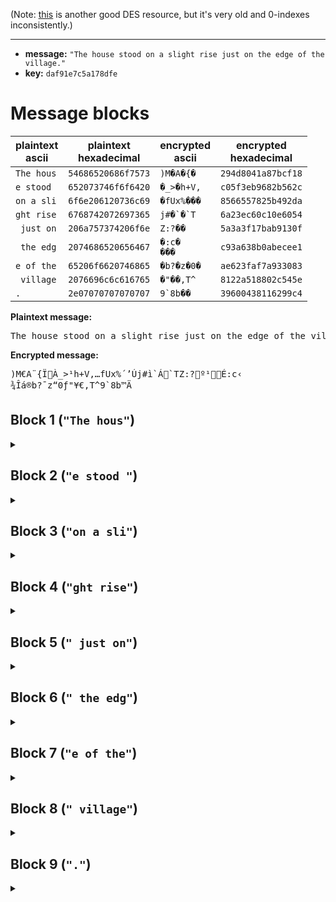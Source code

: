 (Note: [this](http://page.math.tu-berlin.de/~kant/teaching/hess/krypto-ws2006/des.htm) is another good DES resource, but it's very old and 0-indexes inconsistently.)

***

* **message:** `"The house stood on a slight rise just on the edge of the village."`
* **key:** `daf91e7c5a178dfe`

# Message blocks
| plaintext<br>ascii | plaintext<br>hexadecimal | encrypted<br>ascii | encrypted<br>hexadecimal |
| ------------------ | ------------------------ | ------------------ | ------------------------ |
| `The hous` | `54686520686f7573` | ```)M�A�{�```  | `294d8041a87bcf18` |
| `e stood ` | `652073746f6f6420` | ```�_>�h+V,``` | `c05f3eb9682b562c` |
| `on a sli` | `6f6e206120736c69` | ```�fUx%���``` | `8566557825b492da` |
| `ght rise` | `6768742072697365` | ```j#�`�`T```  | `6a23ec60c10e6054` |
| ` just on` | `206a757374206f6e` | ```Z:?��```    | `5a3a3f17bab9130f` |
| ` the edg` | `2074686520656467` | ```�:c�```<br>```���``` | `c93a638b0abecee1` |
| `e of the` | `65206f6620746865` | ```�b?�z�0�``` | `ae623faf7a933083` |
| ` village` | `2076696c6c616765` | ```�"��,T^```  | `8122a518802c545e` |
| `.`        | `2e07070707070707` | ```9`8b��```   | `39600438116299c4` |

**Plaintext message:**
<pre>The house stood on a slight rise just on the edge of the village.</pre>

**Encrypted message:**
<pre>)M€A¨{ÏÀ_>¹h+V,…fUx%´’Új#ì`Á`TZ:?º¹É:c‹
¾Îá®b?¯z“0ƒ"¥€,T^9`8b™Ä</pre>

## Block 1 (`"The hous"`)
<details><summary></summary>

* Block: `54686520686f7573`
* PC-1: `f7c165e400fe32a0`

| round | left | right | subkey | feistel | feistel XOR left |
| ----- | ---- | ----- | ------ | ------- | ---------------- |
|  0 | `f7c165e4` | `00fe32a0` | `b9c2fcfffd4c` | `c9fb7f8a` | `3e3a1a6e`
|  1 | `00fe32a0` | `3e3a1a6e` | `a5fc9a5f9eef` | `b88933e7` | `b8770147`
|  2 | `3e3a1a6e` | `b8770147` | `762fc2defdf9` | `d971feb8` | `e74be4d6`
|  3 | `b8770147` | `e74be4d6` | `7afc112bff7d` | `b86fc111` | `0018c056`
|  4 | `e74be4d6` | `0018c056` | `4da55efbfdb2` | `3703aaed` | `d0484e3b`
|  5 | `0018c056` | `d0484e3b` | `66c49fed4f3f` | `f5c2e524` | `f5da2572`
|  6 | `d0484e3b` | `f5da2572` | `7f8922df7ade` | `b7041ca1` | `674c529a`
|  7 | `f5da2572` | `674c529a` | `aaa8bbf5d3fd` | `e9d37450` | `1c095122`
|  8 | `674c529a` | `1c095122` | `89f2c7ffee9c` | `27c4eaae` | `4088b834`
|  9 | `1c095122` | `4088b834` | `315fce7977df` | `d084844a` | `cc8dd568`
| 10 | `4088b834` | `cc8dd568` | `7071e1bff0af` | `7f5da68e` | `3fd51eba`
| 11 | `cc8dd568` | `3fd51eba` | `91cd75e67fe7` | `80b8a96d` | `4c357c05`
| 12 | `3fd51eba` | `4c357c05` | `c56397beabff` | `1a51ac9e` | `2584b224`
| 13 | `4c357c05` | `2584b224` | `3797a5f7dfd3` | `89ce96a0` | `c5fbeaa5`
| 14 | `2584b224` | `c5fbeaa5` | `db10e35fa77b` | `71b54144` | `5431f360`
| 15 | `c5fbeaa5` | `5431f360` | `49aa7bf4d7ff` | `af5ba8ce` | `6aa0426b`
* Catted halves: `6aa0426b5431f360`
* PC-2: `294d8041a87bcf18`

### Feistel
| round | half block | subkey | expanded | e XOR subkey | s-box | p-box |
| ----- | ---------- | ------ | -------- | ------------ | ----- | ----- |
|  0 | `00fe32a0` | `b9c2fcfffd4c` | `0017fc1a5500` | `b9d500e5a84c` | `bbc7a76b` | `c9fb7f8a`
|  1 | `3e3a1a6e` | `a5fc9a5f9eef` | `1fc1f40f435c` | `ba3d6e50ddb3` | `b8ed398c` | `b88933e7`
|  2 | `b8770147` | `762fc2defdf9` | `df03ae802a0f` | `a92c6c5ed7f6` | `6747af6d` | `d971feb8`
|  3 | `e74be4d6` | `7afc112bff7d` | `70ea57f096ad` | `0a1646db69d0` | `4dc35a8a` | `b86fc111`
|  4 | `0018c056` | `4da55efbfdb2` | `0000f16002ac` | `4da5af9bff1e` | `6078bd97` | `3703aaed`
|  5 | `d0484e3b` | `66c49fed4f3f` | `ea025025c1f7` | `8cc6cfc88ec8` | `c3b39926` | `f5c2e524`
|  6 | `f5da2572` | `7f8922df7ade` | `7abef410aba5` | `0537d6cfd17b` | `0015f8b5` | `b7041ca1`
|  7 | `674c529a` | `aaa8bbf5d3fd` | `30ea582a54f4` | `9a42e3df8709` | `874f916a` | `e9d37450`
|  8 | `1c095122` | `89f2c7ffee9c` | `0f8052aa2904` | `86729555c798` | `f132f515` | `27c4eaae`
|  9 | `4088b834` | `315fce7977df` | `2014515f01a8` | `114b9f267677` | `d2094c20` | `d084844a`
| 10 | `cc8dd568` | `7071e1bff0af` | `65945beaab51` | `15e5ba555bfe` | `7a72fd78` | `7f5da68e`
| 11 | `3fd51eba` | `91cd75e67fe7` | `1ffeaa8fd5f4` | `8e33df69aa13` | `c8a907c5` | `80b8a96d`
| 12 | `4c357c05` | `c56397beabff` | `a581aabf800a` | `60e23d012bf5` | `54622d79` | `1a51ac9e`
| 13 | `2584b224` | `3797a5f7dfd3` | `10bc095a4108` | `272bacad9edb` | `e807e02e` | `89ce96a0`
| 14 | `c5fbeaa5` | `db10e35fa77b` | `e0bff7f5550b` | `3baf14aaf270` | `83e8da40` | `71b54144`
| 15 | `5431f360` | `49aa7bf4d7ff` | `2a81a3fa6b00` | `632bd80ebcff` | `587bb55b` | `af5ba8ce`
</details>

## Block 2 (`"e stood "`)
<details><summary></summary>

* Block: `652073746f6f6420`
* PC-1: `7d0c793500ff3034`

| round | left | right | subkey | feistel | feistel XOR left |
| ----- | ---- | ----- | ------ | ------- | ---------------- |
|  0 | `7d0c7935` | `00ff3034` | `b9c2fcfffd4c` | `f29953e2` | `8f952ad7`
|  1 | `00ff3034` | `8f952ad7` | `a5fc9a5f9eef` | `f958dd7e` | `f9a7ed4a`
|  2 | `8f952ad7` | `f9a7ed4a` | `762fc2defdf9` | `0b0ba0b0` | `849e8a67`
|  3 | `f9a7ed4a` | `849e8a67` | `7afc112bff7d` | `e3ca732f` | `1a6d9e65`
|  4 | `849e8a67` | `1a6d9e65` | `4da55efbfdb2` | `bff6eb6e` | `3b686109`
|  5 | `1a6d9e65` | `3b686109` | `66c49fed4f3f` | `a9410109` | `b32c9f6c`
|  6 | `3b686109` | `b32c9f6c` | `7f8922df7ade` | `ecf9b709` | `d791d600`
|  7 | `b32c9f6c` | `d791d600` | `aaa8bbf5d3fd` | `95e4ae73` | `26c8311f`
|  8 | `d791d600` | `26c8311f` | `89f2c7ffee9c` | `4d037dda` | `9a92abda`
|  9 | `26c8311f` | `9a92abda` | `315fce7977df` | `ba8405a9` | `9c4c34b6`
| 10 | `9a92abda` | `9c4c34b6` | `7071e1bff0af` | `260b504b` | `bc99fb91`
| 11 | `9c4c34b6` | `bc99fb91` | `91cd75e67fe7` | `ee488300` | `7204b7b6`
| 12 | `bc99fb91` | `7204b7b6` | `c56397beabff` | `85c99cea` | `3950677b`
| 13 | `7204b7b6` | `3950677b` | `3797a5f7dfd3` | `da6686ec` | `a862315a`
| 14 | `3950677b` | `a862315a` | `db10e35fa77b` | `30ecd91d` | `09bcbe66`
| 15 | `a862315a` | `09bcbe66` | `49aa7bf4d7ff` | `fb2cf770` | `534ec62a`
* Catted halves: `534ec62a09bcbe66`
* PC-2: `c05f3eb9682b562c`

### Feistel
| round | half block | subkey | expanded | e XOR subkey | s-box | p-box |
| ----- | ---------- | ------ | -------- | ------------ | ----- | ----- |
|  0 | `00ff3034` | `b9c2fcfffd4c` | `0017fe9a01a8` | `b9d50265fce4` | `bbcd3854` | `f29953e2`
|  1 | `8f952ad7` | `a5fc9a5f9eef` | `c5fcaa9556af` | `600030cac840` | `5faf9c6d` | `f958dd7e`
|  2 | `f9a7ed4a` | `762fc2defdf9` | `7f3d0ff5aa55` | `0912cd2b57ac` | `4c40a11e` | `0b0ba0b0`
|  3 | `849e8a67` | `7afc112bff7d` | `c094fd45430f` | `ba68ec6ebc72` | `bba79596` | `e3ca732f`
|  4 | `1a6d9e65` | `4da55efbfdb2` | `8f435bcfc30a` | `c2e605343eb8` | `f1bbdf5f` | `bff6eb6e`
|  5 | `3b686109` | `66c49fed4f3f` | `9f6b50302852` | `f9afcfdd676d` | `00c39488` | `a9410109`
|  6 | `b32c9f6c` | `7f8922df7ade` | `5a69594feb59` | `25e07b909187` | `ead717e8` | `ecf9b709`
|  7 | `d791d600` | `aaa8bbf5d3fd` | `6afca3eac001` | `c054181f13fc` | `f41bcba5` | `95e4ae73`
|  8 | `26c8311f` | `89f2c7ffee9c` | `90d6501a28fe` | `192497e5c662` | `17dca52b` | `4d037dda`
|  9 | `9a92abda` | `315fce7977df` | `4f54a5557ef5` | `7e0b6b2c092a` | `80817cbc` | `ba8405a9`
| 10 | `9c4c34b6` | `7071e1bff0af` | `4f82581a95ad` | `3ff3b9a56502` | `195c1492` | `260b504b`
| 11 | `bc99fb91` | `91cd75e67fe7` | `df94f3ff7ca3` | `4e5986190344` | `6a931018` | `ee488300`
| 12 | `7204b7b6` | `c56397beabff` | `3a40095afdac` | `ff239ee45653` | `d85fa425` | `85c99cea`
| 13 | `3950677b` | `3797a5f7dfd3` | `9f2aa030ebf6` | `a8bd05c73425` | `622b6e3e` | `da6686ec`
| 14 | `a862315a` | `db10e35fa77b` | `5503041a2af5` | `8e13e7458d8e` | `cda65e81` | `30ecd91d`
| 15 | `09bcbe66` | `49aa7bf4d7ff` | `053df95fc30c` | `4c9782ab14f3` | `6f8ddb3c` | `fb2cf770`
</details>

## Block 3 (`"on a sli"`)
<details><summary></summary>

* Block: `6f6e206120736c69`
* PC-1: `eb2043a900ffc323`

| round | left | right | subkey | feistel | feistel XOR left |
| ----- | ---- | ----- | ------ | ------- | ---------------- |
|  0 | `eb2043a9` | `00ffc323` | `b9c2fcfffd4c` | `49bf4d69` | `a29f0ec0`
|  1 | `00ffc323` | `a29f0ec0` | `a5fc9a5f9eef` | `b626a649` | `b6d9656a`
|  2 | `a29f0ec0` | `b6d9656a` | `762fc2defdf9` | `e96b1671` | `4bf418b1`
|  3 | `b6d9656a` | `4bf418b1` | `7afc112bff7d` | `149fd240` | `a246b72a`
|  4 | `4bf418b1` | `a246b72a` | `4da55efbfdb2` | `c76b9dac` | `8c9f851d`
|  5 | `a246b72a` | `8c9f851d` | `66c49fed4f3f` | `7cf5e5d2` | `deb352f8`
|  6 | `8c9f851d` | `deb352f8` | `7f8922df7ade` | `1dd0bc7a` | `914f3967`
|  7 | `deb352f8` | `914f3967` | `aaa8bbf5d3fd` | `52238433` | `8c90d6cb`
|  8 | `914f3967` | `8c90d6cb` | `89f2c7ffee9c` | `430faf11` | `d2409676`
|  9 | `8c90d6cb` | `d2409676` | `315fce7977df` | `e5dac4a5` | `694a126e`
| 10 | `d2409676` | `694a126e` | `7071e1bff0af` | `98a076a1` | `4ae0e0d7`
| 11 | `694a126e` | `4ae0e0d7` | `91cd75e67fe7` | `cbdfe01f` | `a295f271`
| 12 | `4ae0e0d7` | `a295f271` | `c56397beabff` | `38148666` | `72f466b1`
| 13 | `a295f271` | `72f466b1` | `3797a5f7dfd3` | `0aa6e9bc` | `a8331bcd`
| 14 | `72f466b1` | `a8331bcd` | `db10e35fa77b` | `93ceee73` | `e13a88c2`
| 15 | `a8331bcd` | `e13a88c2` | `49aa7bf4d7ff` | `26df2cd8` | `8eec3715`
* Catted halves: `8eec3715e13a88c2`
* PC-2: `8566557825b492da`

### Feistel
| round | half block | subkey | expanded | e XOR subkey | s-box | p-box |
| ----- | ---------- | ------ | -------- | ------------ | ----- | ----- |
|  0 | `00ffc323` | `b9c2fcfffd4c` | `8017ffe06906` | `39d5031f944a` | `8bc8c6ef` | `49bf4d69`
|  1 | `a29f0ec0` | `a5fc9a5f9eef` | `5054fe85d601` | `f5a864da48ee` | `60195fb2` | `b626a649`
|  2 | `b6d9656a` | `762fc2defdf9` | `5ad6f2b0ab55` | `2cf9306e56ac` | `2e4f92ae` | `e96b1671`
|  3 | `4bf418b1` | `7afc112bff7d` | `a57fa80f15a2` | `df83b924eadf` | `e95c4842` | `149fd240`
|  4 | `a246b72a` | `4da55efbfdb2` | `50420d5ae955` | `1de753a114e7` | `4af7a637` | `c76b9dac`
|  5 | `8c9f851d` | `66c49fed4f3f` | `c594ffc0a8fb` | `a350602de7c4` | `d7da7b68` | `7cf5e5d2`
|  6 | `deb352f8` | `7f8922df7ade` | `6fd5a6aa57f1` | `105c84752d2f` | `d41e8d6d` | `1dd0bc7a`
|  7 | `914f3967` | `aaa8bbf5d3fd` | `ca2a5e9f2b0f` | `6082e56af8f2` | `56400ab6` | `52238433`
|  8 | `8c90d6cb` | `89f2c7ffee9c` | `c594a16ad657` | `4c66669538cb` | `6ec0c1b3` | `430faf11`
|  9 | `d2409676` | `315fce7977df` | `6a42014ac3ad` | `5b1dcf33b472` | `cb33b0e6` | `e5dac4a5`
| 10 | `694a126e` | `7071e1bff0af` | `352a540a435c` | `455bb5b5b3f3` | `a1052bac` | `98a076a1`
| 11 | `4ae0e0d7` | `91cd75e67fe7` | `a557017016ae` | `349a74966949` | `df63c5da` | `cbdfe01f`
| 12 | `a295f271` | `c56397beabff` | `d054abfa43a3` | `15373c44e85c` | `7028586c` | `38148666`
| 13 | `72f466b1` | `3797a5f7dfd3` | `ba57a830d5a2` | `8dc00dc70a71` | `c5a0671f` | `0aa6e9bc`
| 14 | `a8331bcd` | `db10e35fa77b` | `d501a68f7e5b` | `0e1145d0d920` | `fd0bc9b7` | `93ceee73`
| 15 | `e13a88c2` | `49aa7bf4d7ff` | `7029f5451605` | `39838eb1c1fa` | `8c5a7573` | `26df2cd8`
</details>

## Block 4 (`"ght rise"`)
<details><summary></summary>

* Block: `6768742072697365`
* PC-1: `f75485e100ff2251`

| round | left | right | subkey | feistel | feistel XOR left |
| ----- | ---- | ----- | ------ | ------- | ---------------- |
|  0 | `f75485e1` | `00ff2251` | `b9c2fcfffd4c` | `e19b5141` | `16cfd4a0`
|  1 | `00ff2251` | `16cfd4a0` | `a5fc9a5f9eef` | `8ed80de2` | `8e272fb3`
|  2 | `16cfd4a0` | `8e272fb3` | `762fc2defdf9` | `e63f6a79` | `f0f0bed9`
|  3 | `8e272fb3` | `f0f0bed9` | `7afc112bff7d` | `8350b851` | `0d7797e2`
|  4 | `f0f0bed9` | `0d7797e2` | `4da55efbfdb2` | `ed894af0` | `1d79f429`
|  5 | `0d7797e2` | `1d79f429` | `66c49fed4f3f` | `98f87695` | `958fe177`
|  6 | `1d79f429` | `958fe177` | `7f8922df7ade` | `2e472ca3` | `333ed88a`
|  7 | `958fe177` | `333ed88a` | `aaa8bbf5d3fd` | `f34042a8` | `66cfa3df`
|  8 | `333ed88a` | `66cfa3df` | `89f2c7ffee9c` | `eef749d9` | `ddc99153`
|  9 | `66cfa3df` | `ddc99153` | `315fce7977df` | `28c7fbe4` | `4e08583b`
| 10 | `ddc99153` | `4e08583b` | `7071e1bff0af` | `a209674f` | `7fc0f61c`
| 11 | `4e08583b` | `7fc0f61c` | `91cd75e67fe7` | `b2cf008f` | `fcc758b4`
| 12 | `7fc0f61c` | `fcc758b4` | `c56397beabff` | `dcb72627` | `a377d03b`
| 13 | `fcc758b4` | `a377d03b` | `3797a5f7dfd3` | `05ec7324` | `f92b2b90`
| 14 | `a377d03b` | `f92b2b90` | `db10e35fa77b` | `b738f518` | `144f2523`
| 15 | `f92b2b90` | `144f2523` | `49aa7bf4d7ff` | `24ab8f82` | `dd80a412`
* Catted halves: `dd80a412144f2523`
* PC-2: `6a23ec60c10e6054`

### Feistel
| round | half block | subkey | expanded | e XOR subkey | s-box | p-box |
| ----- | ---------- | ------ | -------- | ------------ | ----- | ----- |
|  0 | `00ff2251` | `b9c2fcfffd4c` | `8017fe9042a2` | `39d5026fbfee` | `8bcd90c2` | `e19b5141`
|  1 | `16cfd4a0` | `a5fc9a5f9eef` | `0ad65fea9500` | `af2ac5b50bef` | `989b207d` | `8ed80de2`
|  2 | `8e272fb3` | `762fc2defdf9` | `c5c10e95fda7` | `b3eecc4b005e` | `2f5957d7` | `e63f6a79`
|  3 | `f0f0bed9` | `7afc112bff7d` | `fa17a15fd6f3` | `80ebb074298e` | `440f81d1` | `8350b851`
|  4 | `0d7797e2` | `4da55efbfdb2` | `05abafcaff04` | `480ef13102b6` | `af59b00d` | `ed894af0`
|  5 | `1d79f429` | `66c49fed4f3f` | `8fabf3fa8152` | `e96f6c17ce6d` | `ad272be8` | `98f87695`
|  6 | `958fe177` | `7f8922df7ade` | `cabc5ff02baf` | `b5357d2f5171` | `105271bf` | `2e472ca3`
|  7 | `333ed88a` | `aaa8bbf5d3fd` | `1a69fd6f1454` | `b0c1469ac7a9` | `2303bc14` | `f34042a8`
|  8 | `66cfa3df` | `89f2c7ffee9c` | `b0d65fd07efe` | `3924982f9062` | `87db76db` | `eef749d9`
|  9 | `ddc99153` | `315fce7977df` | `efbe53ca2aa7` | `dee19db35d78` | `e1ee710f` | `28c7fbe4`
| 10 | `4e08583b` | `7071e1bff0af` | `a5c0502f01f6` | `d5b1b190f159` | `39e915b0` | `a209674f`
| 11 | `7fc0f61c` | `91cd75e67fe7` | `3ffe017ac0f8` | `ae33749cbf1f` | `98637c92` | `b2cf008f`
| 12 | `fcc758b4` | `c56397beabff` | `7f960eaf15a9` | `baf59911be56` | `b2714bee` | `dcb72627`
| 13 | `a377d03b` | `3797a5f7dfd3` | `d06bafea01f7` | `e7fc0a1dde24` | `a9b6c304` | `05ec7324`
| 14 | `f92b2b90` | `db10e35fa77b` | `7f2956957ca1` | `a439b5cadbda` | `4d959f70` | `b738f518`
| 15 | `144f2523` | `49aa7bf4d7ff` | `8a825e90a906` | `c32825647ef9` | `f8d03223` | `24ab8f82`
</details>

## Block 5 (`" just on"`)
<details><summary></summary>

* Block: `206a757374206f6e`
* PC-1: `de1cd44c00ffc2ca`

| round | left | right | subkey | feistel | feistel XOR left |
| ----- | ---- | ----- | ------ | ------- | ---------------- |
|  0 | `de1cd44c` | `00ffc2ca` | `b9c2fcfffd4c` | `539d6f6a` | `8d81bb26`
|  1 | `00ffc2ca` | `8d81bb26` | `a5fc9a5f9eef` | `881e2e0a` | `88e1ecc0`
|  2 | `8d81bb26` | `88e1ecc0` | `762fc2defdf9` | `dbb21ff6` | `5633a4d0`
|  3 | `88e1ecc0` | `5633a4d0` | `7afc112bff7d` | `196ddbd1` | `918c3711`
|  4 | `5633a4d0` | `918c3711` | `4da55efbfdb2` | `8ae582ab` | `dcd6267b`
|  5 | `918c3711` | `dcd6267b` | `66c49fed4f3f` | `323350ae` | `a3bf67bf`
|  6 | `dcd6267b` | `a3bf67bf` | `7f8922df7ade` | `219a7502` | `fd4c5379`
|  7 | `a3bf67bf` | `fd4c5379` | `aaa8bbf5d3fd` | `a3c9d840` | `0076bfff`
|  8 | `fd4c5379` | `0076bfff` | `89f2c7ffee9c` | `9b62ccd1` | `662e9fa8`
|  9 | `0076bfff` | `662e9fa8` | `315fce7977df` | `e3e49734` | `e39228cb`
| 10 | `662e9fa8` | `e39228cb` | `7071e1bff0af` | `eb7fed75` | `8d5172dd`
| 11 | `e39228cb` | `8d5172dd` | `91cd75e67fe7` | `4f88b4f1` | `ac1a9c3a`
| 12 | `8d5172dd` | `ac1a9c3a` | `c56397beabff` | `18d3ba3d` | `9582c8e0`
| 13 | `ac1a9c3a` | `9582c8e0` | `3797a5f7dfd3` | `7ac04c59` | `d6dad063`
| 14 | `9582c8e0` | `d6dad063` | `db10e35fa77b` | `a5b47f3f` | `3036b7df`
| 15 | `d6dad063` | `3036b7df` | `49aa7bf4d7ff` | `d7a55c8f` | `017f8cec`
* Catted halves: `017f8cec3036b7df`
* PC-2: `5a3a3f17bab9130f`

### Feistel
| round | half block | subkey | expanded | e XOR subkey | s-box | p-box |
| ----- | ---------- | ------ | -------- | ------------ | ----- | ----- |
|  0 | `00ffc2ca` | `b9c2fcfffd4c` | `0017ffe05654` | `b9d5031fab18` | `bbc8cd75` | `539d6f6a`
|  1 | `8d81bb26` | `a5fc9a5f9eef` | `45bc03df690d` | `e0409980f7e2` | `3801456b` | `881e2e0a`
|  2 | `88e1ecc0` | `762fc2defdf9` | `451703f59601` | `3338c12b6bf8` | `b6adaa7f` | `dbb21ff6`
|  3 | `5633a4d0` | `7afc112bff7d` | `2ac1a7d096a0` | `503db6fb69dd` | `6dceea89` | `196ddbd1`
|  4 | `918c3711` | `4da55efbfdb2` | `ca3c581ae8a3` | `879906e11511` | `f043669c` | `8ae582ab`
|  5 | `dcd6267b` | `66c49fed4f3f` | `ef96ac10c3f7` | `895233fd8cc8` | `11643e56` | `323350ae`
|  6 | `a3bf67bf` | `7f8922df7ade` | `d07dfeb0fdff` | `aff4dc6f8721` | `99849162` | `219a7502`
|  7 | `fd4c5379` | `aaa8bbf5d3fd` | `ffaa582a6bf3` | `5502e3dfb80e` | `c94f9011` | `a3c9d840`
|  8 | `0076bfff` | `89f2c7ffee9c` | `8003ad5ffffe` | `09f16aa01162` | `450baabb` | `9b62ccd1`
|  9 | `662e9fa8` | `315fce7977df` | `30c15d4ffd50` | `019e93368a8f` | `e6a7d234` | `e3e49734`
| 10 | `e39228cb` | `7071e1bff0af` | `f07ca4151657` | `800d45aae6f8` | `4febd3ff` | `eb7fed75`
| 11 | `8d5172dd` | `91cd75e67fe7` | `c5aaa2ba56fb` | `5467d75c291c` | `ce1ca1bc` | `4f88b4f1`
| 12 | `ac1a9c3a` | `c56397beabff` | `5580f54f81f5` | `90e362f12a0a` | `e4660dcf` | `18d3ba3d`
| 13 | `9582c8e0` | `3797a5f7dfd3` | `4abc05651701` | `7d2ba092c8d2` | `870a1cb9` | `7ac04c59`
| 14 | `d6dad063` | `db10e35fa77b` | `ead6f56a0307` | `31c61635a47c` | `b5b5d7e5` | `a5b47f3f`
| 15 | `3036b7df` | `49aa7bf4d7ff` | `9a01ad5afefe` | `d3abd6ae2901` | `9375eeb1` | `d7a55c8f`
</details>

## Block 6 (`" the edg"`)
<details><summary></summary>

* Block: `2074686520656467`
* PC-1: `ee02eaa800ff0480`

| round | left | right | subkey | feistel | feistel XOR left |
| ----- | ---- | ----- | ------ | ------- | ---------------- |
|  0 | `ee02eaa8` | `00ff0480` | `b9c2fcfffd4c` | `dabf5bc3` | `34bdb16b`
|  1 | `00ff0480` | `34bdb16b` | `a5fc9a5f9eef` | `f7732d92` | `f78c2912`
|  2 | `34bdb16b` | `f78c2912` | `762fc2defdf9` | `3f999262` | `0b242309`
|  3 | `f78c2912` | `0b242309` | `7afc112bff7d` | `88b58daa` | `7f39a4b8`
|  4 | `0b242309` | `7f39a4b8` | `4da55efbfdb2` | `d53254d0` | `de1677d9`
|  5 | `7f39a4b8` | `de1677d9` | `66c49fed4f3f` | `0e1a5c02` | `7123f8ba`
|  6 | `de1677d9` | `7123f8ba` | `7f8922df7ade` | `3aa423ad` | `e4b25474`
|  7 | `7123f8ba` | `e4b25474` | `aaa8bbf5d3fd` | `a31aaa47` | `d23952fd`
|  8 | `e4b25474` | `d23952fd` | `89f2c7ffee9c` | `b737f9b7` | `5385adc3`
|  9 | `d23952fd` | `5385adc3` | `315fce7977df` | `81ec01cd` | `53d55330`
| 10 | `5385adc3` | `53d55330` | `7071e1bff0af` | `82c094e5` | `d1453926`
| 11 | `53d55330` | `d1453926` | `91cd75e67fe7` | `7f59757d` | `2c8c264d`
| 12 | `d1453926` | `2c8c264d` | `c56397beabff` | `cf5ea2b9` | `1e1b9b9f`
| 13 | `2c8c264d` | `1e1b9b9f` | `3797a5f7dfd3` | `0ce50397` | `206925da`
| 14 | `1e1b9b9f` | `206925da` | `db10e35fa77b` | `f7bde0e1` | `e9a67b7e`
| 15 | `206925da` | `e9a67b7e` | `49aa7bf4d7ff` | `e54b4557` | `c522608d`
* Catted halves: `c522608de9a67b7e`
* PC-2: `c93a638b0abecee1`

### Feistel
| round | half block | subkey | expanded | e XOR subkey | s-box | p-box |
| ----- | ---------- | ------ | -------- | ------------ | ----- | ----- |
|  0 | `00ff0480` | `b9c2fcfffd4c` | `0017fe809400` | `b9d5027f694c` | `bbcd6adb` | `dabf5bc3`
|  1 | `34bdb16b` | `a5fc9a5f9eef` | `9a95fbda2b56` | `3f696185b5b9` | `16d3bb73` | `f7732d92`
|  2 | `f78c2912` | `762fc2defdf9` | `7afc581528a5` | `0cd39acbd55c` | `f85c985c` | `3f999262`
|  3 | `0b242309` | `7afc112bff7d` | `856908106852` | `ff95193b972f` | `d0c1666d` | `88b58daa`
|  4 | `7f39a4b8` | `4da55efbfdb2` | `3fe9f3d095f0` | `724cad2b6842` | `071daa62` | `d53254d0`
|  5 | `de1677d9` | `66c49fed4f3f` | `efc0ac3afef3` | `890433d7b1cc` | `1914007b` | `0e1a5c02`
|  6 | `7123f8ba` | `7f8922df7ade` | `3a2907ff15f4` | `45a025206f2a` | `a0a07f9c` | `3aa423ad`
|  7 | `e4b25474` | `aaa8bbf5d3fd` | `7095a42a83a9` | `da3d1fdf5054` | `782991d3` | `a31aaa47`
|  8 | `d23952fd` | `89f2c7ffee9c` | `ea41f2aa57fb` | `63b33555b967` | `55f5fbd7` | `b737f9b7`
|  9 | `5385adc3` | `315fce7977df` | `aa7c0bd5be06` | `9b23c5acc9d9` | `88abe680` | `81ec01cd`
| 10 | `53d55330` | `7071e1bff0af` | `2a7eaaaa69a0` | `5a0f4b15990f` | `c02f20b4` | `82c094e5`
| 11 | `d1453926` | `91cd75e67fe7` | `6a2a0a9f290d` | `fbe77f7956ea` | `0ffe9dfc` | `7f59757d`
| 12 | `2c8c264d` | `c56397beabff` | `95945810c25a` | `50f7cfae69a5` | `6e13e5de` | `cf5ea2b9`
| 13 | `1e1b9b9f` | `3797a5f7dfd3` | `8fc0f7cf7cfe` | `b8575238a32d` | `b4f26288` | `0ce50397`
| 14 | `206925da` | `db10e35fa77b` | `10035290bef4` | `cb13b1cf198f` | `cb59fbd4` | `f7bde0e1`
| 15 | `e9a67b7e` | `49aa7bf4d7ff` | `753d0c3f6bfd` | `3c9777cbbc02` | `1ffb90a2` | `e54b4557`
</details>

## Block 7 (`"e of the"`)
<details><summary></summary>

* Block: `65206f6620746865`
* PC-1: `ed20ad8500ff440c`

| round | left | right | subkey | feistel | feistel XOR left |
| ----- | ---- | ----- | ------ | ------- | ---------------- |
|  0 | `ed20ad85` | `00ff440c` | `b9c2fcfffd4c` | `c1bb7fca` | `2c9bd24f`
|  1 | `00ff440c` | `2c9bd24f` | `a5fc9a5f9eef` | `ceba3ef3` | `ce457aff`
|  2 | `2c9bd24f` | `ce457aff` | `762fc2defdf9` | `65bce23d` | `49273072`
|  3 | `ce457aff` | `49273072` | `7afc112bff7d` | `f29d03d2` | `3cd8792d`
|  4 | `49273072` | `3cd8792d` | `4da55efbfdb2` | `9e8d3cc2` | `d7aa0cb0`
|  5 | `3cd8792d` | `d7aa0cb0` | `66c49fed4f3f` | `b2cafef2` | `8e1287df`
|  6 | `d7aa0cb0` | `8e1287df` | `7f8922df7ade` | `e6867792` | `312c7b22`
|  7 | `8e1287df` | `312c7b22` | `aaa8bbf5d3fd` | `e5523b58` | `6b40bc87`
|  8 | `312c7b22` | `6b40bc87` | `89f2c7ffee9c` | `cb684d96` | `fa4436b4`
|  9 | `6b40bc87` | `fa4436b4` | `315fce7977df` | `bd5cea3c` | `d61c56bb`
| 10 | `fa4436b4` | `d61c56bb` | `7071e1bff0af` | `d79c6938` | `2dd85f8c`
| 11 | `d61c56bb` | `2dd85f8c` | `91cd75e67fe7` | `fff3ca5b` | `29ef9ce0`
| 12 | `2dd85f8c` | `29ef9ce0` | `c56397beabff` | `0f972996` | `224f761a`
| 13 | `29ef9ce0` | `224f761a` | `3797a5f7dfd3` | `c2eb9b3d` | `eb0407dd`
| 14 | `224f761a` | `eb0407dd` | `db10e35fa77b` | `8b106ba5` | `a95f1dbf`
| 15 | `eb0407dd` | `a95f1dbf` | `49aa7bf4d7ff` | `f9700a71` | `12740dac`
* Catted halves: `12740daca95f1dbf`
* PC-2: `ae623faf7a933083`

### Feistel
| round | half block | subkey | expanded | e XOR subkey | s-box | p-box |
| ----- | ---------- | ------ | -------- | ------------ | ----- | ----- |
|  0 | `00ff440c` | `b9c2fcfffd4c` | `0017fea08058` | `b9d5025f7d14` | `bbcda763` | `c1bb7fca`
|  1 | `2c9bd24f` | `a5fc9a5f9eef` | `9594f7ea425e` | `30686db5dcb1` | `be1d23ff` | `ceba3ef3`
|  2 | `ce457aff` | `762fc2defdf9` | `e5c20abf57ff` | `93edc861aa06` | `ef30d7c4` | `65bce23d`
|  3 | `49273072` | `7afc112bff7d` | `25290e9a03a4` | `5fd51fb1fcd9` | `bec97850` | `f29d03d2`
|  4 | `3cd8792d` | `4da55efbfdb2` | `9f96f03f295a` | `d233aec4d4e8` | `985d6939` | `9e8d3cc2`
|  5 | `d7aa0cb0` | `66c49fed4f3f` | `6afd540595a1` | `0c39cbe8da9e` | `fd0f3937` | `b2cafef2`
|  6 | `8e1287df` | `7f8922df7ade` | `c5c0a540feff` | `ba49879f8421` | `b7957132` | `e6867792`
|  7 | `312c7b22` | `aaa8bbf5d3fd` | `1a29583f6904` | `b081e3cabaf9` | `269f9543` | `e5523b58`
|  8 | `6b40bc87` | `89f2c7ffee9c` | `b56a015f940e` | `3c98c6a07a92` | `1fa3a239` | `cb684d96`
|  9 | `fa4436b4` | `315fce7977df` | `7f42081ad5a9` | `4e1dc663a276` | `6d33dd4d` | `bd5cea3c`
| 10 | `d61c56bb` | `7071e1bff0af` | `eac0f82ad5f7` | `9ab119952558` | `8f91cd55` | `d79c6938`
| 11 | `2dd85f8c` | `91cd75e67fe7` | `15bef02ffc58` | `847385c983bf` | `f75b9edb` | `fff3ca5b`
| 12 | `29ef9ce0` | `c56397beabff` | `153f5fcf9700` | `d05cc8713cff` | `94f0e15b` | `0f972996`
| 13 | `224f761a` | `3797a5f7dfd3` | `10425ebac0f4` | `27d5fb4d1f27` | `eee70697` | `c2eb9b3d`
| 14 | `eb0407dd` | `db10e35fa77b` | `f5680800fefb` | `2e78eb5f5980` | `21a1a1dd` | `8b106ba5`
| 15 | `a95f1dbf` | `49aa7bf4d7ff` | `d52afe8fbdff` | `9c80857b6a00` | `260b9acd` | `f9700a71`
</details>

## Block 8 (`" village"`)
<details><summary></summary>

* Block: `2076696c6c616765`
* PC-1: `fe02dae400ff1c42`

| round | left | right | subkey | feistel | feistel XOR left |
| ----- | ---- | ----- | ------ | ------- | ---------------- |
|  0 | `fe02dae4` | `00ff1c42` | `b9c2fcfffd4c` | `c3af57e2` | `3dad8d06`
|  1 | `00ff1c42` | `3dad8d06` | `a5fc9a5f9eef` | `e7b07fd3` | `e74f6391`
|  2 | `3dad8d06` | `e74f6391` | `762fc2defdf9` | `27a9d617` | `1a045b11`
|  3 | `e74f6391` | `1a045b11` | `7afc112bff7d` | `853ee78c` | `6271841d`
|  4 | `1a045b11` | `6271841d` | `4da55efbfdb2` | `44eea1ae` | `5eeafabf`
|  5 | `6271841d` | `5eeafabf` | `66c49fed4f3f` | `20d8991c` | `42a91d01`
|  6 | `5eeafabf` | `42a91d01` | `7f8922df7ade` | `fac9b2f1` | `a423484e`
|  7 | `42a91d01` | `a423484e` | `aaa8bbf5d3fd` | `745a2db1` | `36f330b0`
|  8 | `a423484e` | `36f330b0` | `89f2c7ffee9c` | `b6d98ea0` | `12fac6ee`
|  9 | `36f330b0` | `12fac6ee` | `315fce7977df` | `aee37d39` | `98104d89`
| 10 | `12fac6ee` | `98104d89` | `7071e1bff0af` | `b338bafa` | `a1c27c14`
| 11 | `98104d89` | `a1c27c14` | `91cd75e67fe7` | `b285ce56` | `2a9583df`
| 12 | `a1c27c14` | `2a9583df` | `c56397beabff` | `122ceadd` | `b3ee96c9`
| 13 | `2a9583df` | `b3ee96c9` | `3797a5f7dfd3` | `eb1c1925` | `c1899afa`
| 14 | `b3ee96c9` | `c1899afa` | `db10e35fa77b` | `a6c83e4b` | `1526a882`
| 15 | `c1899afa` | `1526a882` | `49aa7bf4d7ff` | `01417eff` | `c0c8e405`
* Catted halves: `c0c8e4051526a882`
* PC-2: `8122a518802c545e`

### Feistel
| round | half block | subkey | expanded | e XOR subkey | s-box | p-box |
| ----- | ---------- | ------ | -------- | ------------ | ----- | ----- |
|  0 | `00ff1c42` | `b9c2fcfffd4c` | `0017fe8f8204` | `b9d502707f48` | `bbcde236` | `c3af57e2`
|  1 | `3dad8d06` | `a5fc9a5f9eef` | `1fbd5bc5a80c` | `ba41c19a36e3` | `b79db3f1` | `e7b07fd3`
|  2 | `e74f6391` | `762fc2defdf9` | `f0ea5eb07ca3` | `86c59c6e815a` | `fd7492b0` | `27a9d617`
|  3 | `1a045b11` | `7afc112bff7d` | `8f40082f68a2` | `f5bc190497df` | `69b1e762` | `853ee78c`
|  4 | `6271841d` | `4da55efbfdb2` | `b043a3c080fa` | `fde6fd3b7d48` | `dab26706` | `44eea1ae`
|  5 | `5eeafabf` | `66c49fed4f3f` | `afd7557f55fe` | `c913ca921ac1` | `cca61441` | `20d8991c`
|  6 | `42a91d01` | `7f8922df7ade` | `a055528fa802` | `dfdc7050d2dc` | `ee4f399c` | `fac9b2f1`
|  7 | `a423484e` | `aaa8bbf5d3fd` | `508106a5025d` | `fa29bd50d1a0` | `0e9239e7` | `745a2db1`
|  8 | `36f330b0` | `89f2c7ffee9c` | `1ad7a69a15a0` | `93256165fb3c` | `e8533875` | `b6d98ea0`
|  9 | `12fac6ee` | `315fce7977df` | `0a57f560d75c` | `3b083b19a083` | `85d717bf` | `aee37d39`
| 10 | `98104d89` | `7071e1bff0af` | `cf00a025bc53` | `bf71419a4cfc` | `7c0dbf55` | `b338bafa`
| 11 | `a1c27c14` | `91cd75e67fe7` | `503e043f80a9` | `c1f371d9ff4e` | `f5695831` | `b285ce56`
| 12 | `2a9583df` | `c56397beabff` | `9554abc07efe` | `50373c7ed501` | `6d286f91` | `122ceadd`
| 13 | `b3ee96c9` | `3797a5f7dfd3` | `da7f5d4ad653` | `ede8f8bd0980` | `0aa5d0dd` | `eb1c1925`
| 14 | `c1899afa` | `db10e35fa77b` | `603c53cf57f5` | `bb2cb090f08e` | `b81f15b1` | `a6c83e4b`
| 15 | `1526a882` | `49aa7bf4d7ff` | `0aa90d551404` | `430376a1c3fb` | `356ea5a5` | `01417eff`
</details>

## Block 9 (`"."`)
<details><summary></summary>

In the last block, because there is only 1 byte of message left, you pad the rest of the bytes in the block with the number of bytes which are empty (in this case, 7, `0x07`).

* Block: `2e07070707070707`
* PC-1: `0000fffe000101ff`

| round | left | right | subkey | feistel | feistel XOR left |
| ----- | ---- | ----- | ------ | ------- | ---------------- |
|  0 | `0000fffe` | `000101ff` | `b9c2fcfffd4c` | `10a770b0` | `10a78f4e`
|  1 | `000101ff` | `10a78f4e` | `a5fc9a5f9eef` | `7dd841bb` | `7dd94044`
|  2 | `10a78f4e` | `7dd94044` | `762fc2defdf9` | `dcf61bf1` | `cc5194bf`
|  3 | `7dd94044` | `cc5194bf` | `7afc112bff7d` | `820e079c` | `ffd747d8`
|  4 | `cc5194bf` | `ffd747d8` | `4da55efbfdb2` | `efef3aee` | `23beae51`
|  5 | `ffd747d8` | `23beae51` | `66c49fed4f3f` | `5d49fb11` | `a29ebcc9`
|  6 | `23beae51` | `a29ebcc9` | `7f8922df7ade` | `d69e0c77` | `f520a226`
|  7 | `a29ebcc9` | `f520a226` | `aaa8bbf5d3fd` | `62c94117` | `c057fdde`
|  8 | `f520a226` | `c057fdde` | `89f2c7ffee9c` | `069353d9` | `f3b3f1ff`
|  9 | `c057fdde` | `f3b3f1ff` | `315fce7977df` | `06ce886c` | `c69975b2`
| 10 | `f3b3f1ff` | `c69975b2` | `7071e1bff0af` | `c9fffda2` | `3a4c0c5d`
| 11 | `c69975b2` | `3a4c0c5d` | `91cd75e67fe7` | `d89dbfce` | `1e04ca7c`
| 12 | `3a4c0c5d` | `1e04ca7c` | `c56397beabff` | `aee59058` | `94a99c05`
| 13 | `1e04ca7c` | `94a99c05` | `3797a5f7dfd3` | `00ddd8eb` | `1ed91297`
| 14 | `94a99c05` | `1ed91297` | `db10e35fa77b` | `5482d525` | `c02b4920`
| 15 | `1ed91297` | `c02b4920` | `49aa7bf4d7ff` | `bc8096c6` | `a2598451`
* Catted halves: `a2598451c02b4920`
* PC-2: `39600438116299c4`

### Feistel
| round | half block | subkey | expanded | e XOR subkey | s-box | p-box |
| ----- | ---------- | ------ | -------- | ------------ | ----- | ----- |
|  0 | `000101ff` | `b9c2fcfffd4c` | `800002803ffe` | `39c2fe7fc2b2` | `85446b06` | `10a770b0`
|  1 | `10a78f4e` | `a5fc9a5f9eef` | `0a150fc5ea5c` | `afe9959a74b3` | `9f92bccc` | `7dd841bb`
|  2 | `7dd94044` | `762fc2defdf9` | `3fbef2a00208` | `4991307efff1` | `a69f6acf` | `dcf61bf1`
|  3 | `cc5194bf` | `7afc112bff7d` | `e582a3ca95ff` | `9f7eb2e16a82` | `2ca16432` | `820e079c`
|  4 | `ffd747d8` | `4da55efbfdb2` | `7ffeaea0fef1` | `325bf05b0343` | `ba7ff71f` | `efef3aee`
|  5 | `23beae51` | `66c49fed4f3f` | `907dfd55c2a2` | `f6b962b88d9d` | `6fd68989` | `5d49fb11`
|  6 | `a29ebcc9` | `7f8922df7ade` | `d054fd5f9653` | `afdddf80ec8d` | `9e3948f7` | `d69e0c77`
|  7 | `f520a226` | `aaa8bbf5d3fd` | `7aa90150410d` | `d001baa592f0` | `9fe21090` | `62c94117`
|  8 | `c057fdde` | `89f2c7ffee9c` | `6002afffbefd` | `e9f068005061` | `a5dc24d2` | `069353d9`
|  9 | `f3b3f1ff` | `315fce7977df` | `fa7da7fa3fff` | `cb2269834820` | `c83a4417` | `06ce886c`
| 10 | `c69975b2` | `7071e1bff0af` | `60d4f2babda5` | `10a513054d0a` | `dbc7e36f` | `c9fffda2`
| 11 | `3a4c0c5d` | `91cd75e67fe7` | `9f42580582fa` | `0e8f2de3fd1d` | `faed6d69` | `d89dbfce`
| 12 | `1e04ca7c` | `c56397beabff` | `0fc0096543f8` | `caa39edbe807` | `c45f5618` | `aee59058`
| 13 | `94a99c05` | `3797a5f7dfd3` | `ca9553cf800b` | `fd02f6385fd8` | `d94e64c5` | `00ddd8eb`
| 14 | `1ed91297` | `db10e35fa77b` | `8fd6f28a54ae` | `54c611d5f3d5` | `c3b408a6` | `5482d525`
| 15 | `c02b4920` | `49aa7bf4d7ff` | `600156a52901` | `29ab2d51fefe` | `f03d3828` | `bc8096c6`
</details>
